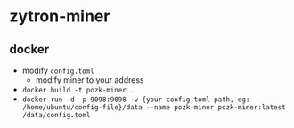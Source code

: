 # zytron-miner


## docker

- modify `config.toml`
  - modify miner to your address
- `docker build -t pozk-miner .`
- `docker run -d -p 9098:9098 -v {your config.toml path, eg: /home/ubuntu/config-file}/data --name pozk-miner pozk-miner:latest /data/config.toml`
